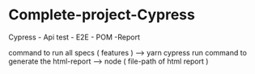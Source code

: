 # Complete-project-Cypress
Cypress - Api test - E2E  -  POM -Report 

command to run all specs ( features ) --> yarn cypress run
command to generate the html-report --> node ( file-path of html report )

